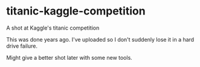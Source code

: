 # titanic-kaggle-competition
A shot at Kaggle's titanic competition

This was done years ago. I've uploaded so I don't suddenly lose it in a hard drive failure.

Might give a better shot later with some new tools.
